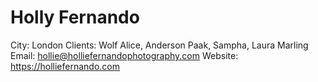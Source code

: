 # Holly Fernando

City: London
Clients: Wolf Alice, Anderson Paak, Sampha, Laura Marling
Email: hollie@holliefernandophotography.com
Website: https://holliefernando.com